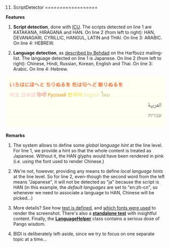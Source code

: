 11. ScriptDetector
==================

**Features**

1. **Script detection**, done with [ICU](http://source.icu-project.org/repos/icu/icu/trunk/source/extra/scrptrun). The scripts detected on line 1 are KATAKANA, HIRAGANA and HAN. On line 2 (from left to right): HAN, DEVANAGARI, CYRILLIC, HANGUL, LATIN and THAI. On line 3: ARABIC. On line 4: HEBREW.

2. **Language detection**, as [described by Behdad](http://www.mail-archive.com/harfbuzz@lists.freedesktop.org/msg03220.html) on the Harfbuzz mailing-list. The language detected on line 1 is Japanese. On line 2 (from left to right): Chinese, Hindi, Russian, Korean, English and Thai. On line 3: Arabic. On line 4: Hebrew.

![Screenshot](screenshot.png)

**Remarks**

1. The system allows to define some *global language hint* at the line level. For line 1, we provide a hint so that the whole content is treated as Japanese. Without it, the HAN glyphs would have been rendered in pink (i.e. using the font used to render Chinese.)  

2. We're not, however, providing any means to define *local language hints* at the line level. So for line 2, even-though the second word from the left means "Japanese", it will not be detected as "ja" because the script is HAN (in this example, the *default languages* are set to "en:zh-cn", so whenever we need to associate a language to HAN, Chinese will be picked...)

3. More details? See how [text is defined](resources/Text.xml), and [which fonts were used](resources/SansSerif.xml) to render the screenshot. There's also a [**standalone test**](src/Test.h) with insightful content. Finally, the [**LanguageHelper**](src/LanguageHelper.h) class contains a serious dose of Pango wisdom.

4. BIDI is deliberately left-aside, since we try to focus on one separate topic at a time...
